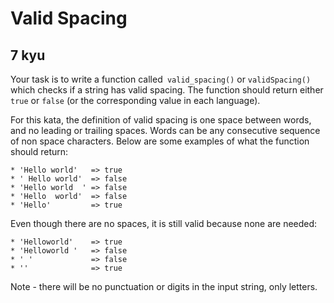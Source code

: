 # Valid Spacing
## 7 kyu

Your task is to write a function called` valid_spacing()` or `validSpacing()` which checks if a string has valid spacing. The function should return either `true` or `false` (or the corresponding value in each language).

For this kata, the definition of valid spacing is one space between words, and no leading or trailing spaces. Words can be any consecutive sequence of non space characters. Below are some examples of what the function should return:
```
* 'Hello world'   => true
* ' Hello world'  => false
* 'Hello world  ' => false
* 'Hello  world'  => false
* 'Hello'         => true
```
Even though there are no spaces, it is still valid because none are needed:
```
* 'Helloworld'    => true
* 'Helloworld '   => false
* ' '             => false
* ''              => true
```
Note - there will be no punctuation or digits in the input string, only letters.